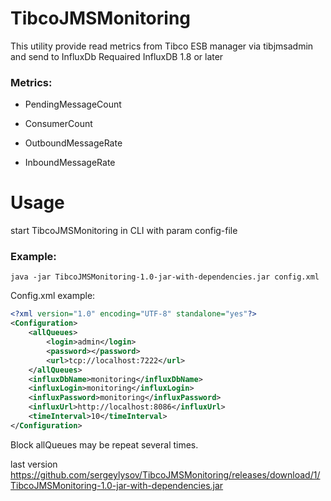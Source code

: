 # TibcoJMSMonitoring
This utility provide read metrics from Tibco ESB manager via tibjmsadmin and send to InfluxDb
Requaired InfluxDB 1.8 or later
### Metrics:
* PendingMessageCount

* ConsumerCount

* OutboundMessageRate

* InboundMessageRate

# Usage
start TibcoJMSMonitoring in CLI with param config-file
### Example:
    java -jar TibcoJMSMonitoring-1.0-jar-with-dependencies.jar config.xml

Config.xml example:  
```xml
<?xml version="1.0" encoding="UTF-8" standalone="yes"?>
<Configuration>
    <allQueues>
        <login>admin</login>
        <password></password>
        <url>tcp://localhost:7222</url>
    </allQueues>
    <influxDbName>monitoring</influxDbName>
    <influxLogin>monitoring</influxLogin>
    <influxPassword>monitoring</influxPassword>
    <influxUrl>http://localhost:8086</influxUrl>
    <timeInterval>10</timeInterval>
</Configuration>

```
Block allQueues may be repeat several times.

last version
https://github.com/sergeylysov/TibcoJMSMonitoring/releases/download/1/TibcoJMSMonitoring-1.0-jar-with-dependencies.jar
